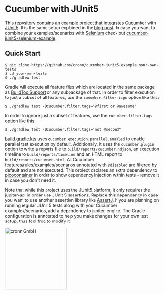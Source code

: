 # Cucumber with JUnit5

This repository contains an example project that integrates [Cucumber](https://cucumber.io/) with [JUnit5](https://junit.org/junit5/). It is the same setup explained in the [blog post](https://www.blog.cronn.de/en/testing/2020/08/17/cucumber-junit5.html). In case you want to combine your examples/scenarios with [Selenium](https://www.selenium.dev/) check out [cucumber-junit5-selenium-example](https://github.com/cronn/cucumber-junit5-selenium-example).

## Quick Start

```shell
$ git clone https://github.com/cronn/cucumber-junit5-example your-own-tests
$ cd your-own-tests
$ ./gradlew test
```

Gradle will execute all feature files which are located in the same package as [BuildToolSupport](https://github.com/cronn/cucumber-junit5-example/blob/main/src/test/java/com/example/BuildToolSupport.java) or any subpackage of that. In order to filter execution to just a subset of all features, use the `cucumber.filter.tags` option like this:

```shell script
$ ./gradlew test -Dcucumber.filter.tags="@first or @awesome"
```

In order to ignore just a subset of features, use the `cucumber.filter.tags` option like this:

```shell script
$ ./gradlew test -Dcucumber.filter.tags="not @second"
```

[build.gradle.kts](https://github.com/cronn/cucumber-junit5-example/blob/main/build.gradle.kts#L36) uses `cucumber.execution.parallel.enabled` to enable parallel test execution by default. Additionally, it uses the `cucumber.plugin` option to write a reports file to `build/reports/cucumber.ndjson`, an execution timeline to `build/reports/timeline` and an HTML report to `build/reports/cucumber.html`. All Cucumber features/rules/examples/scenarios annotated with `@disabled` are filtered by default and are not executed. This project declares an extra dependency to [picocontainer](http://picocontainer.com/) in order to show dependency injection within tests - remove it in case you don't need it.

Note that while this project uses the JUnit5 platform, it only requires the jupiter-api in order use JUnit 5 assertions. Replace this dependency in case you want to use another assertion library like [AssertJ](https://assertj.github.io/doc/). If you are planning on running regular JUnit 5 tests along with your Cucumber examples/scenarios, add a dependency to jupiter-engine. The Gradle configuration is annotated to help you make changes for your own test setup, thus feel free to modify it!

[<img src="https://www.cronn.de/img/logo_name_rgb_1200x630.png" alt="cronn GmbH" width="200"/>](https://www.cronn.de/)
